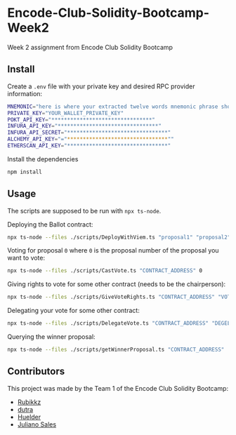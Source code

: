 # Encode-Club-Solidity-Bootcamp-Week2
Week 2 assignment from Encode Club Solidity Bootcamp

## Install

Create a `.env` file with your private key and desired RPC provider information:
```bash
MNEMONIC="here is where your extracted twelve words mnemonic phrase should be put"
PRIVATE_KEY="YOUR_WALLET_PRIVATE_KEY"
POKT_API_KEY="********************************"
INFURA_API_KEY="********************************"
INFURA_API_SECRET="********************************"
ALCHEMY_API_KEY="="********************************""
ETHERSCAN_API_KEY="********************************"
```

Install the dependencies
```bash
npm install
```

## Usage
The scripts are supposed to be run with `npx ts-node`. 

Deploying the Ballot contract:
```bash
npx ts-node --files ./scripts/DeployWithViem.ts "proposal1" "proposal2" "proposal3" "proposalN"
```

Voting for proposal `0` where `0` is the proposal number of the proposal you want to vote:
```bash
npx ts-node --files ./scripts/CastVote.ts "CONTRACT_ADDRESS" 0
```


Giving rights to vote for some other contract (needs to be the chairperson):
```bash
npx ts-node --files ./scripts/GiveVoteRights.ts "CONTRACT_ADDRESS" "VOTER_ADDRESS"
```

Delegating your vote  for some other contract:
```bash
npx ts-node --files ./scripts/DelegateVote.ts "CONTRACT_ADDRESS" "DEGELATE_ADDRESS"
```

Querying the winner proposal:
```bash
npx ts-node --files ./scripts/getWinnerProposal.ts "CONTRACT_ADDRESS"
```

## Contributors
This project was made by the Team 1 of the Encode Club Solidity Bootcamp: 
- [Rubikkz](https://github.com/frosimanuel)
- [dutra](https://github.com/dutragustavo)
- [Huelder](https://github.com/hueldera)
- [Juliano Sales](https://github.com/tzdesing)
